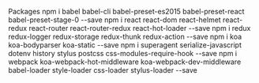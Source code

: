 Packages
npm i babel babel-cli babel-preset-es2015 babel-preset-react babel-preset-stage-0 --save
npm i react react-dom react-helmet react-redux react-router react-router-redux react-hot-loader --save
npm i redux redux-logger redux-storage redux-thunk redux-action --save
npm i koa koa-bodyparser koa-static --save
npm i superagent serialize-javascript dotenv history stylus postcss css-modules-require-hook --save
npm i webpack koa-webpack-hot-middleware koa-webpack-dev-middleware babel-loader style-loader css-loader stylus-loader --save
